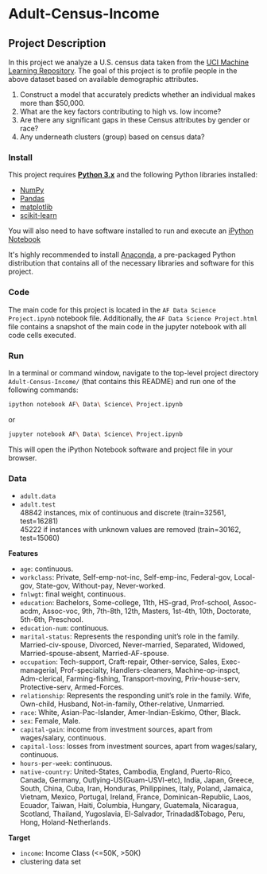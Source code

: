 # Adult-Census-Income

## Project Description

In this project we analyze a U.S. census data taken from the [UCI Machine Learning Repository](https://archive.ics.uci.edu/ml/datasets/Census+Income). The goal of this project is to profile people in the above dataset based on available demographic attributes.

1) Construct a model that accurately predicts whether an individual makes more than $50,000.  
2) What are the key factors contributing to high vs. low income?  
3) Are there any significant gaps in these Census attributes by gender or race?  
4) Any underneath clusters (group) based on census data?

### Install

This project requires [**Python 3.x**](https://www.python.org/downloads/release/python-364/) and the following Python libraries installed:

- [NumPy](http://www.numpy.org/)
- [Pandas](http://pandas.pydata.org)
- [matplotlib](http://matplotlib.org/)
- [scikit-learn](http://scikit-learn.org/stable/)

You will also need to have software installed to run and execute an [iPython Notebook](http://ipython.org/notebook.html)

It's highly recommended to install [Anaconda](https://www.continuum.io/downloads), a pre-packaged Python distribution that contains all of the necessary libraries and software for this project. 

### Code

The main code for this project is located in the `AF Data Science Project.ipynb` notebook file. Additionally, the `AF Data Science Project.html` file contains a snapshot of the main code in the jupyter notebook with all code cells executed.

### Run

In a terminal or command window, navigate to the top-level project directory `Adult-Census-Income/` (that contains this README) and run one of the following commands:

```bash
ipython notebook AF\ Data\ Science\ Project.ipynb
```  
or
```bash
jupyter notebook AF\ Data\ Science\ Project.ipynb
```

This will open the iPython Notebook software and project file in your browser.

### Data

- `adult.data`  
- `adult.test`  
48842 instances, mix of continuous and discrete    (train=32561, test=16281)  
45222 if instances with unknown values are removed (train=30162, test=15060)

**Features**  
- `age`: continuous.  
- `workclass`: Private, Self-emp-not-inc, Self-emp-inc, Federal-gov, Local-gov, State-gov, Without-pay, Never-worked.  
- `fnlwgt`: final weight, continuous.  
- `education`: Bachelors, Some-college, 11th, HS-grad, Prof-school, Assoc-acdm, Assoc-voc, 9th, 7th-8th, 12th, Masters, 1st-4th, 10th, Doctorate, 5th-6th, Preschool.  
- `education-num`:  continuous.  
- `marital-status`: Represents the responding unit’s role in the family. Married-civ-spouse, Divorced, Never-married, Separated, Widowed, Married-spouse-absent, Married-AF-spouse.  
- `occupation`: Tech-support, Craft-repair, Other-service, Sales, Exec-managerial, Prof-specialty, Handlers-cleaners, Machine-op-inspct, Adm-clerical, Farming-fishing, Transport-moving, Priv-house-serv, Protective-serv, Armed-Forces.  
- `relationship`: Represents the responding unit’s role in the family. Wife, Own-child, Husband, Not-in-family, Other-relative, Unmarried.  
- `race`: White, Asian-Pac-Islander, Amer-Indian-Eskimo, Other, Black.  
- `sex`: Female, Male.  
- `capital-gain`: income from investment sources, apart from wages/salary, continuous.  
- `capital-loss`: losses from investment sources, apart from wages/salary, continuous.  
- `hours-per-week`: continuous.  
- `native-country`: United-States, Cambodia, England, Puerto-Rico, Canada, Germany, Outlying-US(Guam-USVI-etc), India, Japan, Greece, South, China, Cuba, Iran, Honduras, Philippines, Italy, Poland, Jamaica, Vietnam, Mexico, Portugal, Ireland, France, Dominican-Republic, Laos, Ecuador, Taiwan, Haiti, Columbia, Hungary, Guatemala, Nicaragua, Scotland, Thailand, Yugoslavia, El-Salvador, Trinadad&Tobago, Peru, Hong, Holand-Netherlands. 

**Target**
- `income`: Income Class (<=50K, >50K)  
- clustering data set
